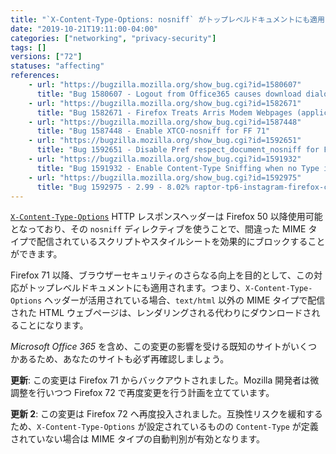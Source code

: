 ```yaml
---
title: "`X-Content-Type-Options: nosniff` がトップレベルドキュメントにも適用されたことで、一部のページがダウンロードされてしまいます"
date: "2019-10-21T19:11:00-04:00"
categories: ["networking", "privacy-security"]
tags: []
versions: ["72"]
statuses: "affecting"
references:
    - url: "https://bugzilla.mozilla.org/show_bug.cgi?id=1580607"
      title: "Bug 1580607 - Logout from Office365 causes download dialog box"
    - url: "https://bugzilla.mozilla.org/show_bug.cgi?id=1582671"
      title: "Bug 1582671 - Firefox Treats Arris Modem Webpages (application/x-unknown-content-type) As Files to Download"
    - url: "https://bugzilla.mozilla.org/show_bug.cgi?id=1587448"
      title: "Bug 1587448 - Enable XTCO-nosniff for FF 71"
    - url: "https://bugzilla.mozilla.org/show_bug.cgi?id=1592651"
      title: "Bug 1592651 - Disable Pref respect_document_nosniff for Firefox 71"
    - url: "https://bugzilla.mozilla.org/show_bug.cgi?id=1591932"
      title: "Bug 1591932 - Enable Content-Type Sniffing when no Type is provided and Xtco-Nosniff is set"
    - url: "https://bugzilla.mozilla.org/show_bug.cgi?id=1592975"
      title: "Bug 1592975 - 2.99 - 8.02% raptor-tp6-instagram-firefox-cold / raptor-tp6-instagram-firefox-cold fcp / raptor-tp6-twitch-firefox fcp ..."
---
```

[`X-Content-Type-Options`](https://developer.mozilla.org/docs/Web/HTTP/Headers/X-Content-Type-Options) HTTP レスポンスヘッダーは Firefox 50 以降使用可能となっており、その `nosniff` ディレクティブを使うことで、間違った MIME タイプで配信されているスクリプトやスタイルシートを効果的にブロックすることができます。

Firefox 71 以降、ブラウザーセキュリティのさらなる向上を目的として、この対応がトップレベルドキュメントにも適用されます。つまり、`X-Content-Type-Options` ヘッダーが活用されている場合、`text/html` 以外の MIME タイプで配信された HTML ウェブページは、レンダリングされる代わりにダウンロードされることになります。

*Microsoft Office 365* を含め、この変更の影響を受ける既知のサイトがいくつかあるため、あなたのサイトも必ず再確認しましょう。

**更新**: この変更は Firefox 71 からバックアウトされました。Mozilla 開発者は微調整を行いつつ Firefox 72 で再度変更を行う計画を立てています。

**更新 2**: この変更は Firefox 72 へ再度投入されました。互換性リスクを緩和するため、`X-Content-Type-Options` が設定されているものの `Content-Type` が定義されていない場合は MIME タイプの自動判別が有効となります。
